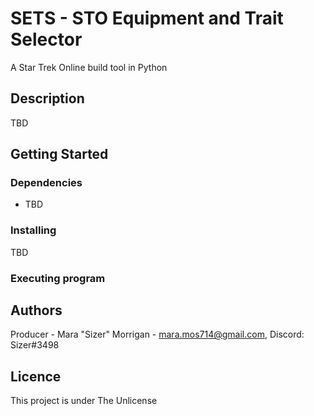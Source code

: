 # SETS - STO Equipment and Trait Selector
A Star Trek Online build tool in Python

## Description

TBD

## Getting Started

### Dependencies

* TBD

### Installing

TBD

### Executing program

## Authors

Producer - Mara "Sizer" Morrigan - mara.mos714@gmail.com, Discord: Sizer#3498
 
## Licence

This project is under The Unlicense


